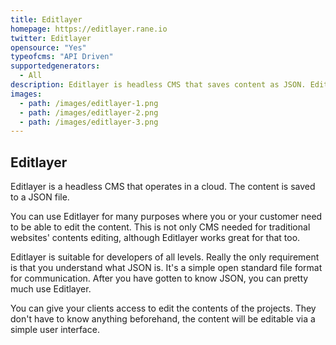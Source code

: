 ```yaml
---
title: Editlayer
homepage: https://editlayer.rane.io
twitter: Editlayer
opensource: "Yes"
typeofcms: "API Driven"
supportedgenerators:
  - All
description: Editlayer is headless CMS that saves content as JSON. Edit Layer is build to work easily on Google's development platform - Firebase.
images:
  - path: /images/editlayer-1.png
  - path: /images/editlayer-2.png
  - path: /images/editlayer-3.png
---
```


## Editlayer

Editlayer is a headless CMS that operates in a cloud. The content is saved to a JSON file.

You can use Editlayer for many purposes where you or your customer need to be able to edit the content. This is not only CMS needed for traditional websites' contents editing, although Editlayer works great for that too.

Editlayer is suitable for developers of all levels. Really the only requirement is that you understand what JSON is. It's a simple open standard file format for communication. After you have gotten to know JSON, you can pretty much use Editlayer.

You can give your clients access to edit the contents of the projects. They don't have to know anything beforehand, the content will be editable via a simple user interface.
